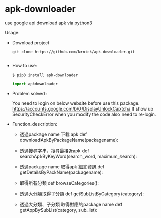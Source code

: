 # apk-downloader
use google api download apk via python3


Usage:

* Download project

    ```
    git clone https://github.com/krnick/apk-downloader.git
    ```

    ```

* How to use:
    ```
    $ pip3 install apk-downloader
    ```

    ```python
    import apkdownloader
    ```


* Problem solved :

    You need to login on below website before use this package.
    https://accounts.google.com/b/0/DisplayUnlockCaptcha
    If show up SecurityCheckError when you modify the code also need to re-login.

* Function_description:

    * 透過package name 下載 apk
    def downloadApkByPackageName(packagename):


    * 透過搜尋字串，搜尋最接近apk
    def searchApkByKeyWord(search_word, maximum_search):


    * 透過package name 取得apk 細節資訊 
    def getDetailsByPackName(packagename):


    * 取得所有分類
    def browseCategories():


    * 透過大分類取得子分類
    def getSubListByCategory(category):


    * 透過大分類、子分類 取得對應的package name
    def getAppBySubList(category, sub_list):

